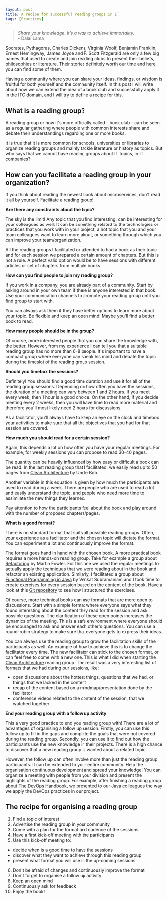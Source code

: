 ```yaml
---
layout: post
title: A recipe for successful reading groups in IT
tags: [Practices]
---
```


> *Share your knowledge. It’s a way to achieve immortality.* <br/> \- Dalai Lama

Socrates, Pythagoras, Charles Dickens, Virginia Woolf, Benjamin Franklin, Ernest Hemingway, James Joyce and F. Scott Fitzgerald 
are only a few big names that used to create and join reading clubs to present their beliefs, philosophies or 
literature. Their stories definitely worth our time and [here](https://medium.com/the-mission/the-best-book-clubs-throughout-history-d45537334de0)
you can find some of them.

Having a community where you can share your ideas, findings, or wisdom is fruitful for both yourself and the community itself.
In this post I will write about how we can extend the idea of a book club and successfully apply it in the
ITC domain, and I will try to define a recipe for this.

<!--- excerpt -->

## What is a reading group?

A reading group or how it's more officially called - book club - can be seen as a regular gathering where
people with common interests share and debate their understandings regarding one or more books.

It is true that it is more common for schools, universities or libraries to organize reading groups and mainly tackle
literature or history as topics. But who says that we cannot have reading groups about IT topics, in IT companies?

## How can you facilitate a reading group in your organization?

If you think about reading the newest book about microservices, don't read it all by yourself. Facilitate a reading group!

**Are there any constraints about the topic?**

The sky is the limit! Any topic that you find interesting, can be interesting for your colleagues as well. 
It can be something related to the technologies or practices that you work with in your project, a hot
topic that you and your team colleagues want to learn more about, or something through which you can improve
your team/organization. 

All the reading groups I facilitated or attended to had a book as their topic and for each session we prepared 
a certain amount of chapters. But this is not a rule. A perfect valid option would be to have sessions with
different articles or set of chapters from multiple books.

**How can you find people to join my reading group?**

If you work in a company, you are already part of a community. Start by asking around in your own team if there is
anyone interested in that book. Use your communication channels to promote your reading group until you find
group to start with.

You can always ask them if they have better options to learn more about your topic.
Be flexible and keep an open mind! Maybe you'll find a better book to read.

**How many people should be in the group?**

Of course, more interested people that you can share the knowledge with, the better. However, from my experience I
can tell you that a suitable reading group has no more than 6-8 people. It's important to have a compact group
where everyone can speak his mind and debate the topic during the timeslot of the reading group session.

**Should you timebox the sessions?**

Definitely! You should find a good time duration and use it for all of the reading group sessions.
Depending on how often you have the sessions, the duration of a meeting can vary between 1 and 2 hours.
If you meet every week, then 1 hour is a good choice. On the other hand, if you decide meeting every 2 weeks, then
you will have time to read more material and therefore you'll most likely need 2 hours for discussions.

As a facilitator, you'll always have to keep an eye on the clock and timebox your activities to make sure that
all the objectives that you had for that session are covered.

**How much you should read for a certain session?**

Again, this depends a lot on how often you have your regular meetings. For example, for weekly sessions
you can propose to read 30-40 pages. 

The quantity can be heavily influenced by how easy or difficult a book can be read.
In the last reading group that I facilitated, we easily read up to 50 pages from
[Clean Architecture](https://books.google.ro/books?id=uGE1DwAAQBAJ&q=clean+architecture&dq=clean+architecture&hl=ro&sa=X&ved=0ahUKEwiyrar-797eAhXFBiwKHV26BKgQ6AEIKzAA)
 by Uncle Bob.

Another variable in this equation is given by how much the participants are used to read during a week. There are 
people who are used to read a lot and easily understand the topic, and people who need more time to assimilate 
the new things they learned.

Pay attention to how the participants feel about the book and play around with the number of proposed chapters/pages.

**What is a good format?**

There is no standard format that suits all possible reading groups. Often, your experience as a facilitator and
the chosen topic will dictate the format. You can experiment a lot and continuously improve the format.

The format goes hand in hand with the chosen book. A more practical book requires a
more hands-on reading group. Take for example a group about
[Refactoring](https://books.google.ro/books?id=HmrDHwgkbPsC&printsec=frontcover&dq=refactoring&hl=ro&sa=X&ved=0ahUKEwjPtuGY897eAhUFw4sKHRqvCFUQ6AEIKDAA#v=onepage&q=refactoring&f=false)
by Martin Fowler. For this one we used
the regular meetings to actually apply the techniques that we were reading about in the book and refactor an existing
application. Similarly, I facilitated a group about 
[Functional Programming in Java](https://books.google.ro/books?id=_g5QDwAAQBAJ&pg=PT231&dq=functional+programming+in+java&hl=ro&sa=X&ved=0ahUKEwi3uay6897eAhUxp4sKHfJuAJwQ6AEIMDAB#v=onepage&q=functional%20programming%20in%20java&f=false)
by Venkat Subramaniam and I
took time to create exercises for every session based on the content of the book. Have a look at this
[Git repository](https://github.com/valentinabojan/functional-programming) to see how I structured the exercises.

Of course, more technical books can use formats that are more open to discussions.
Start with a simple format where everyone says what they found interesting about the content they read for the
session and ask possible questions. The clarification of these open points increases the dynamics of the
meeting. This is a safe environment where everyone should be encouraged to ask and answer each other's questions.
You can use a round-robin strategy to make sure that everyone gets to express their ideas.

You can always use the reading group to grow the facilitation skills of the participants as well. An example of
how to achieve this is to change the facilitator every time. The new facilitator can stick to the chosen format, or
can feel free to come with a new one. This is what I did when starting the
[Clean Architecture](https://books.google.ro/books?id=uGE1DwAAQBAJ&q=clean+architecture&dq=clean+architecture&hl=ro&sa=X&ved=0ahUKEwiyrar-797eAhXFBiwKHV26BKgQ6AEIKzAA)
reading group. The result was a very interesting list of formats that we had during our sessions, like:
- open discussions about the hottest things, questions that we had, or things that we lacked in the content
- recap of the content based on a mindmap/presentation done by the facilitator
- conference videos related to the content of the session, that we watched together

**End your reading group with a follow up activity**

This a very good practice to end you reading group with! There are a lot of advantages of organising a follow up
session. Firstly, you can use this follow up to fill in the gaps and complete the goals that were not covered
during the reading group. Secondly, you can use it to find out how the participants use the new knowledge in their
projects. There is a high chance to discover that a new reading group is wanted about a related topic.

However, the follow up can often involve more than just the reading group participants. It can be extended to your
entire community. Help the organisation continuous development and spread your knowledge! You can
organize a meeting with people from your division and present the highlights of the reading group. For example,
after finishing a reading group about
[The DevOps Handbook](https://books.google.ro/books?id=ui8hDgAAQBAJ&printsec=frontcover&dq=devops+handbook&hl=ro&sa=X&ved=0ahUKEwjQ8cez997eAhVMlCwKHeEHBXUQ6AEIKDAA#v=onepage&q=devops%20handbook&f=false),
we presented to our Java colleagues the way we apply the DevOps practices in our project.

## The recipe for organising a reading group
1. Find a topic of interest
2. Advertise the reading group in your community
3. Come with a plan for the format and cadence of the sessions
4. Have a first kick-off meeting with the participants
5. Use this kick-off meeting to:
- decide when is a good time to have the sessions
- discover what they want to achieve through this reading group
- present what format you will use in the up-coming sessions
6. Don't be afraid of changes and continuously improve the format 
7. Don't forget to organise a follow up activity 
8. Keep an open mind
9. Continuously ask for feedback
10. Enjoy the book!
